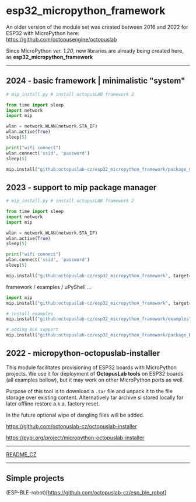 # esp32_micropython_framework

An older version of the module set was created between 2016 and 2022 for ESP32 with MicroPython here:
https://github.com/octopusengine/octopuslab

Since MicroPython *ver. 1.20*, new libraries are already being created here, as **esp32_micropython_framework**

---

## 2024 - basic framework | minimalistic "system"

```Python
# mip_install.py # install octopusLAB framework 2

from time import sleep
import network
import mip

wlan = network.WLAN(network.STA_IF)
wlan.active(True)
sleep(5)

print("wifi connect")
wlan.connect('ssid', 'password')
sleep(5)

mip.install("github:octopuslab-cz/esp32_micropython_framework/package_min.json", target=".")
```

## 2023 - support to mip package manager

```Python
# mip_install.py # install octopusLAB framework 2

from time import sleep
import network
import mip

wlan = network.WLAN(network.STA_IF)
wlan.active(True)
sleep(5)

print("wifi connect")
wlan.connect('ssid', 'password')
sleep(5)

mip.install("github:octopuslab-cz/esp32_micropython_framework", target=".")
```

framework / examples / uPyShell ...

```Python
import mip
mip.install("github:octopuslab-cz/esp32_micropython_framework", target=".")

# install examples
mip.install("github:octopuslab-cz/esp32_micropython_framework/examples", target=".")

# adding BLE support
mip.install("github:octopuslab-cz/esp32_micropython_framework/package_ble.json", target=".")
```

## 2022 - micropython-octopuslab-installer

This module facilitates provisioning of ESP32 boards with MicroPython projects.
We use it for deployment of **OctopusLab tools** on ESP32 boards (all examples bellow), but it may work on other MicroPython ports as well.

Purpose of this tool is to download a `.tar` file and unpack it to the file storage over existing content.
Alternatively tar archive si stored locally for later offline restore a.k.a. factory reset.

In the future optional wipe of dangling files will be added.

https://github.com/octopuslab-cz/octopuslab-installer

https://pypi.org/project/micropython-octopuslab-installer

---

[README_CZ](https://github.com/octopuslab-cz/esp32_micropython_framework/blob/main/README_CZ.md)

---



## Simple projects

(ESP-BLE-robot)[https://github.com/octopuslab-cz/esp_ble_robot]

